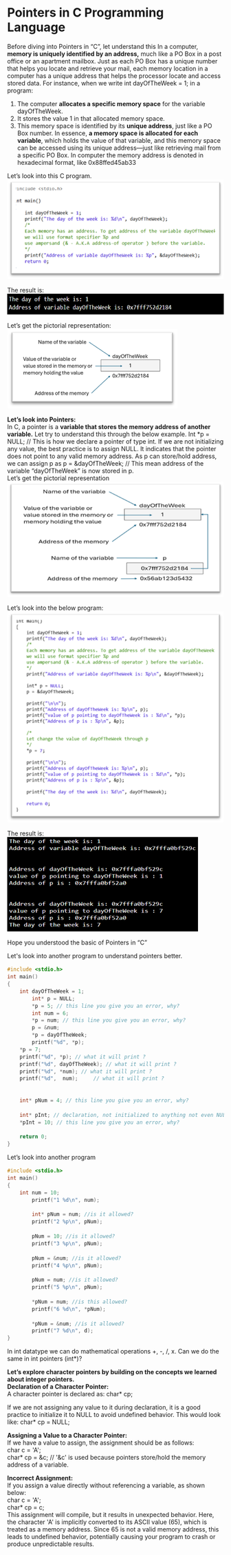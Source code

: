 # Pointers in C Programming Language

Before diving into Pointers in “C”, let understand this 
In a computer, **memory is uniquely identified by an address,** much like a PO Box in a post office or an apartment mailbox. Just as each PO Box has a unique number that helps you locate and retrieve your mail, each memory location in a computer has a unique address that helps the processor locate and access stored data.
For instance, when we write int dayOfTheWeek = 1; in a program:
1.	The computer **allocates a specific memory space** for the variable dayOfTheWeek.
2.	It stores the value 1 in that allocated memory space.
3.	This memory space is identified by its **unique address**, just like a PO Box number.
In essence, **a memory space is allocated for each variable**, which holds the value of that variable, and this memory space can be accessed using its unique address—just like retrieving mail from a specific PO Box.
In computer the memory address is denoted in hexadecimal format, like 0x88ffed45ab33

Let’s look into this C program.  
<img src="Images/Picture1.png"/>

The result is:  
<img src="Images/Picture2.png"/>

Let’s get the pictorial representation:  
<img src="Images/Picture3.png"/>
 
**Let’s look into Pointers:**  
In C, a pointer is a **variable that stores the memory address of another variable.** Let try to understand this through the below example. 
Int *p = NULL;  // This is how we declare a pointer of type int. If we are not initializing any value, the best practice is to assign NULL. It indicates that the pointer does not point to any valid memory address.
As p can store/hold address, we can assign p as
p = &dayOfTheWeek; // This mean address of the variable “dayOfTheWeek” is now stored in p.  
Let’s get the pictorial representation  
<img src="Images/Picture4.png"/>
 
Let’s look into the below program:  
<img src="Images/Picture5.png"/>

The result is:  
<img src="Images/Picture6.png"/>

Hope you understood the basic of Pointers in “C”

Let's look into another program to understand pointers better.  
```C
#include <stdio.h>  
int main()  
{  
	int dayOfTheWeek = 1;  
    	int* p = NULL;  
    	*p = 5;	// this line you give you an error, why? 
    	int num = 6;  
    	*p = num; // this line you give you an error, why?  
    	p = &num;  
    	*p = dayOfTheWeek;  
    	printf("%d", *p);  
	*p = 7;  
	printf("%d", *p); // what it will print ?  
	printf("%d", dayOfTheWeek); // what it will print ?  
	printf("%d", *num);	// what it will print ?  
	printf("%d",  num);		// what it will print ?  


	int* pNum = 4; // this line you give you an error, why?

	int* pInt; // declaration, not initialized to anything not even NULL, what does it mean?
	*pInt = 10; // this line you give you an error, why?

	return 0; 
}
```

Let’s look into another program  
```C
#include <stdio.h> 
int main() 
{ 
	int num = 10;
    	printf("1 %d\n", num);
    
    	int* pNum = num; //is it allowed?
    	printf("2 %p\n", pNum);
	
    	pNum = 10; //is it allowed?
    	printf("3 %p\n", pNum);
	
    	pNum = &num; //is it allowed?
    	printf("4 %p\n", pNum);
	
    	pNum = num; //is it allowed?
    	printf("5 %p\n", pNum);
	
    	*pNum = num; //is this allowed?
    	printf("6 %d\n", *pNum);
    
    	*pNum = &num; //is it allowed?
    	printf("7 %d\n", d);
}
```
In int datatype we can do mathematical operations +, -, /, x.
Can we do the same in int pointers (int*)?


**Let’s explore character pointers by building on the concepts we learned about integer pointers.**    
**Declaration of a Character Pointer:**  
A character pointer is declared as: char* cp;

If we are not assigning any value to it during declaration, it is a good practice to initialize it to NULL to avoid undefined behavior. This would look like: char* cp = NULL;  

**Assigning a Value to a Character Pointer:**  
If we have a value to assign, the assignment should be as follows:  
char c = 'A';  
char* cp = &c; // '&c' is used because pointers store/hold the memory address of a variable.  

**Incorrect Assignment:**  
If you assign a value directly without referencing a variable, as shown below:  
char c = 'A';  
char* cp = c;  
This assignment will compile, but it results in unexpected behavior. Here, the character 'A' is implicitly converted to its ASCII value (65), which is treated as a memory address. Since 65 is not a valid memory address, this leads to undefined behavior, potentially causing your program to crash or produce unpredictable results.  
